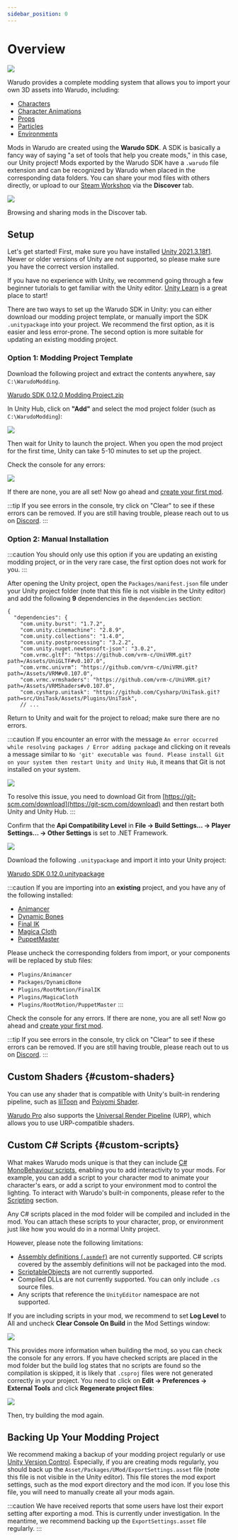 ```yaml
---
sidebar_position: 0
---
```


# Overview

![](/doc-img/mod-cover.jpg)

Warudo provides a complete modding system that allows you to import your own 3D assets into Warudo, including:

* [Characters](character-mod)
* [Character Animations](character-animation-mod)
* [Props](prop-mod)
* [Particles](particle-mod)
* [Environments](environment-mod)

Mods in Warudo are created using the **Warudo SDK**. A SDK is basically a fancy way of saying "a set of tools that help you create mods," in this case, our Unity project! Mods exported by the Warudo SDK have a `.warudo` file extension and can be recognized by Warudo when placed in the corresponding data folders. You can share your mod files with others directly, or upload to our [Steam Workshop](https://steamcommunity.com/app/2079120/workshop/) via the **Discover** tab.

![](/doc-img/en-mod-8.png)
<p class="img-desc">Browsing and sharing mods in the Discover tab.</p>

## Setup

Let's get started! First, make sure you have installed [Unity 2021.3.18f1](https://unity.com/). Newer or older versions of Unity are not supported, so please make sure you have the correct version installed.

If you have no experience with Unity, we recommend going through a few beginner tutorials to get familiar with the Unity editor. [Unity Learn](https://learn.unity.com/) is a great place to start!

There are two ways to set up the Warudo SDK in Unity: you can either download our modding project template, or manually import the SDK `.unitypackage` into your project. We recommend the first option, as it is easier and less error-prone. The second option is more suitable for updating an existing modding project.

### Option 1: Modding Project Template

Download the following project and extract the contents anywhere, say `C:\WarudoModding`.

<a href="/sdk/Warudo SDK 0.12.0 Modding Project.zip" target="_blank">
<div className="file-box">
<p>
Warudo SDK 0.12.0 Modding Project.zip
</p></div>
</a>

In Unity Hub, click on **"Add"** and select the mod project folder (such as `C:\WarudoModding`):

![](/doc-img/en-mod-9.png)

Then wait for Unity to launch the project. When you open the mod project for the first time, Unity can take 5-10 minutes to set up the project.

Check the console for any errors:

![](/doc-img/en-mod-10.png)

If there are none, you are all set! Now go ahead and [create your first mod](creating-your-first-mod).

:::tip
If you see errors in the console, try click on "Clear" to see if these errors can be removed. If you are still having trouble, please reach out to us on [Discord](https://discord.gg/warudo).
:::

### Option 2: Manual Installation

:::caution
You should only use this option if you are updating an existing modding project, or in the very rare case, the first option does not work for you.
:::

After opening the Unity project, open the `Packages/manifest.json` file under your Unity project folder (note that this file is not visible in the Unity editor) and add the following **9** dependencies in the `dependencies` section:

```
{
  "dependencies": {
    "com.unity.burst": "1.7.2",
    "com.unity.cinemachine": "2.8.9",
    "com.unity.collections": "1.4.0",
    "com.unity.postprocessing": "3.2.2",
    "com.unity.nuget.newtonsoft-json": "3.0.2",
    "com.vrmc.gltf": "https://github.com/vrm-c/UniVRM.git?path=/Assets/UniGLTF#v0.107.0",
    "com.vrmc.univrm": "https://github.com/vrm-c/UniVRM.git?path=/Assets/VRM#v0.107.0",
    "com.vrmc.vrmshaders": "https://github.com/vrm-c/UniVRM.git?path=/Assets/VRMShaders#v0.107.0",
    "com.cysharp.unitask": "https://github.com/Cysharp/UniTask.git?path=src/UniTask/Assets/Plugins/UniTask",
    // ...
```

Return to Unity and wait for the project to reload; make sure there are no errors.

:::caution
If you encounter an error with the message `An error occurred while resolving packages / Error adding package` and clicking on it reveals a message similar to `No 'git' executable was found. Please install Git on your system then restart Unity and Unity Hub`, it means that Git is not installed on your system.

![](/doc-img/en-mod-sdk-1.webp)

To resolve this issue, you need to download Git from [https://git-scm.com/download](https://git-scm.com/download) and then restart both Unity and Unity Hub.
:::

Confirm that the **Api Compatibility Level** in **File → Build Settings... → Player Settings... → Other Settings** is set to .NET Framework.

![](/doc-img/en-mod-sdk-2.webp)

Download the following `.unitypackage` and import it into your Unity project:

<a href="/sdk/Warudo SDK 0.12.0.unitypackage" target="_blank">
<div className="file-box">
<p>
Warudo SDK 0.12.0.unitypackage
</p></div>
</a>

:::caution
If you are importing into an **existing** project, and you have any of the following installed:

* [Animancer](https://assetstore.unity.com/packages/tools/animation/animancer-pro-116514)
* [Dynamic Bones](https://assetstore.unity.com/packages/tools/animation/dynamic-bone-16743)
* [Final IK](https://assetstore.unity.com/packages/tools/animation/final-ik-14290)
* [Magica Cloth](https://assetstore.unity.com/packages/tools/physics/magica-cloth-160144)
* [PuppetMaster](https://assetstore.unity.com/packages/tools/physics/puppetmaster-48977)

Please uncheck the corresponding folders from import, or your components will be replaced by stub files:

* `Plugins/Animancer`
* `Packages/DynamicBone`
* `Plugins/RootMotion/FinalIK`
* `Plugins/MagicaCloth`
* `Plugins/RootMotion/PuppetMaster`
:::

Check the console for any errors. If there are none, you are all set! Now go ahead and [create your first mod](creating-your-first-mod).

:::tip
If you see errors in the console, try click on "Clear" to see if these errors can be removed. If you are still having trouble, please reach out to us on [Discord](https://discord.gg/warudo).
:::

## Custom Shaders {#custom-shaders}

You can use any shader that is compatible with Unity's built-in rendering pipeline, such as [lilToon](https://lilxyzw.github.io/lilToon/#/) and [Poiyomi Shader](https://www.poiyomi.com/).

[Warudo Pro](../pro.md) also supports the [Universal Render Pipeline](https://docs.unity3d.com/Manual/com.unity.render-pipelines.universal.html) (URP), which allows you to use URP-compatible shaders.

## Custom C# Scripts {#custom-scripts}

What makes Warudo mods unique is that they can include [C# MonoBehaviour scripts](https://docs.unity3d.com/ScriptReference/MonoBehaviour.html), enabling you to add interactivity to your mods. For example, you can add a script to your character mod to animate your character's ears, or add a script to your environment mod to control the lighting. To interact with Warudo's built-in components, please refer to the [Scripting](../scripting/overview) section.

Any C# scripts placed in the mod folder will be compiled and included in the mod. You can attach these scripts to your character, prop, or environment just like how you would do in a normal Unity project.

However, please note the following limitations:

* [Assembly definitions (`.asmdef`)](https://docs.unity3d.com/Manual/ScriptCompilationAssemblyDefinitionFiles.html) are not currently supported. C# scripts covered by the assembly definitions will not be packaged into the mod.
* [ScriptableObjects](https://docs.unity3d.com/ScriptReference/ScriptableObject.html) are not currently supported.
* Compiled DLLs are not currently supported. You can only include `.cs` source files.
* Any scripts that reference the `UnityEditor` namespace are not supported.

If you are including scripts in your mod, we recommend to set **Log Level** to All and uncheck **Clear Console On Build** in the Mod Settings window:

![](/doc-img/en-mod-13.png)

This provides more information when building the mod, so you can check the console for any errors. If you have checked scripts are placed in the mod folder but the build log states that no scripts are found so the compilation is skipped, it is likely that `.csproj` files were not generated correctly in your project. You need to click on **Edit → Preferences → External Tools** and click **Regenerate project files**:

![](/doc-img/en-mod-12.png)

Then, try building the mod again.

## Backing Up Your Modding Project

We recommend making a backup of your modding project regularly or use [Unity Version Control](https://unity.com/solutions/version-control). Especially, if you are creating mods regularly, you should back up the `Asset/Packages/UMod/ExportSettings.asset` file (note this file is not visible in the Unity editor). This file stores the mod export settings, such as the mod export directory and the mod icon. If you lose this file, you will need to manually create all your mods again.

:::caution
We have received reports that some users have lost their export setting after exporting a mod. This is currently under investigation. In the meantime, we recommend backing up the `ExportSettings.asset` file regularly.
:::

